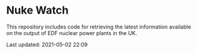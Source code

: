 # Nuke Watch

This repository includes code for retrieving the latest information available on the output of EDF nuclear power plants in the UK.

Last updated: 2021-05-02 22:09